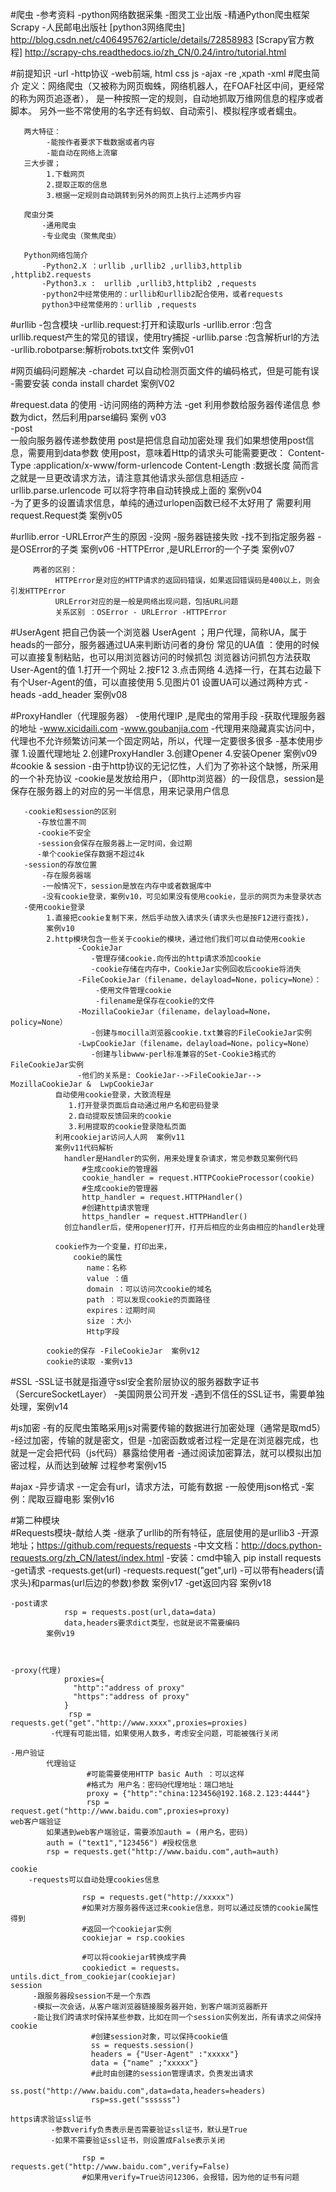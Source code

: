 #爬虫
      -参考资料
         -python网络数据采集     -图灵工业出版
         -精通Python爬虫框架Scrapy   -人民邮电出版社
         [python3网络爬虫]  http://blog.csdn.net/c406495762/article/details/72858983
         [Scrapy官方教程] http://scrapy-chs.readthedocs.io/zh_CN/0.24/intro/tutorial.html
         
#前提知识
      -url
      -http协议
      -web前端, html css js
      -ajax
      -re ,xpath
      -xml
#爬虫简介
       定义：网络爬虫（又被称为网页蜘蛛，网络机器人，在FOAF社区中间，更经常的称为网页追逐者），
             是一种按照一定的规则，自动地抓取万维网信息的程序或者脚本。
             另外一些不常使用的名字还有蚂蚁、自动索引、模拟程序或者蠕虫。
       
       两大特征：
            -能按作者要求下载数据或者内容
            -能自动在网络上流窜
       三大步骤； 
            1.下载网页
            2.提取正取的信息
            3.根据一定规则自动跳转到另外的网页上执行上述两步内容
            
       爬虫分类
           -通用爬虫
           -专业爬虫（聚焦爬虫）
           
       Python网络包简介
           -Python2.X ：urllib ,urllib2 ,urllib3,httplib ,httplib2.requests
           -Python3.x :  urllib ,urllib3,httplib2 ,requests
           -python2中经常使用的：urllib和urllib2配合使用，或者requests
           python3中经常使用的：urllib ,requests
#urllib
       -包含模块
           -urllib.request:打开和读取urls
           -urllib.error :包含urllib.request产生的常见的错误，使用try捕捉
           -urllib.parse :包含解析url的方法
           -urllib.robotparse:解析robots.txt文件
           案例v01
           
#网页编码问题解决
       -chardet 可以自动检测页面文件的编码格式，但是可能有误
       -需要安装  conda install chardet
       案例V02
       
#request.data 的使用
       -访问网络的两种方法
          -get
              利用参数给服务器传递信息
              参数为dict，然后利用parse编码
           案例 v03   
          -post   
              一般向服务器传递参数使用
              post是把信息自动加密处理
              我们如果想使用post信息，需要用到data参数
              使用post，意味着Http的请求头可能需要更改：
                   Content-Type :application/x-www/form-urlencode
                   Content-Length :数据长度
                   简而言之就是一旦更改请求方法，请注意其他请求头部信息相适应
              - urllib.parse.urlencode 可以将字符串自动转换成上面的
          案例v04      
              -为了更多的设置请求信息，单纯的通过urlopen函数已经不太好用了
              需要利用request.Request类
          案例v05  

#urllib.error
         -URLError产生的原因
            -没网
            -服务器链接失败
            -找不到指定服务器
            -是OSError的子类
         案例v06
         -HTTPError ,是URLError的一个子类
         案例v07
         
         两者的区别：
              HTTPError是对应的HTTP请求的返回码错误，如果返回错误码是400以上，则会引发HTTPError
              URLError对应的是一般是网络出现问题，包括URL问题
              关系区别 ：OSError - URLError -HTTPError
              
#UserAgent 
        把自己伪装一个浏览器
        UserAgent ；用户代理，简称UA，属于heads的一部分，服务器通过UA来判断访问者的身份
        常见的UA值 ：使用的时候可以直接复制粘贴，也可以用浏览器访问的时候抓包
                浏览器访问抓包方法获取User-Agent的值
                     1.打开一个网址
                     2.按F12
                     3.点击网络
                     4.选择一行，在其右边最下有个User-Agent的值，可以直接使用
                     5.见图片01
        设置UA可以通过两种方式
         -heads
         -add_header
         案例v08
         
#ProxyHandler（代理服务器）
       -使用代理IP ,是爬虫的常用手段
       -获取代理服务器的地址
             -www.xicidaili.com
             -www.goubanjia.com
       -代理用来隐藏真实访问中，代理也不允许频繁访问某一个固定网站，所以，代理一定要很多很多
       -基本使用步骤
           1.设置代理地址
           2.创建ProxyHandler
           3.创建Opener
           4.安装Opener
       案例v09
#cookie &  session
       -由于http协议的无记忆性，人们为了弥补这个缺憾，所采用的一个补充协议
       -cookie是发放给用户，（即http浏览器）的一段信息，session是保存在服务器上的对应的另一半信息，用来记录用户信息
        
         
       -cookie和session的区别
          -存放位置不同
          -cookie不安全
          -session会保存在服务器上一定时间，会过期
          -单个cookie保存数据不超过4k
       -session的存放位置
           -存在服务器端
           -一般情况下，session是放在内存中或者数据库中
           -没有cookie登录，案例v10，可见如果没有使用cookie，显示的网页为未登录状态
       -使用cookie登录
            1.直接把cookie复制下来，然后手动放入请求头(请求头也是按F12进行查找)，
            案例v10
            2.http模块包含一些关于cookie的模块，通过他们我们可以自动使用cookie
                   -CookieJar
                      -管理存储cookie.向传出的http请求添加cookie
                      -cookie存储在内存中，CookieJar实例回收后cookie将消失
                   -FileCookieJar（filename，delayload=None，policy=None）：
                       -使用文件管理cookie
                       -filename是保存在cookie的文件
                   -MozillaCookieJar（filename，delayload=None，policy=None）
                      -创建与mocilla浏览器cookie.txt兼容的FileCookieJar实例
                   -LwpCookieJar（filename，delayload=None，policy=None）
                      -创建与libwww-perl标准兼容的Set-Cookie3格式的FileCookieJar实例
                   -他们的关系是: CookieJar-->FileCookieJar--> MozillaCookieJar &  LwpCookieJar
              自动使用cookie登录，大致流程是
                 1.打开登录页面后自动通过用户名和密码登录
                 2.自动提取反馈回来的cookie
                 3.利用提取的cookie登录隐私页面
              利用cookiejar访问人人网  案例v11
              案例v11代码解析
                handler是Handler的实例，用来处理复杂请求，常见参数见案例代码
                    #生成cookie的管理器
                    cookie_handler = request.HTTPCookieProcessor(cookie)
                    #生成cookie的管理器
                    http_handler = request.HTTPHandler()
                    #创建http请求管理
                    https_handler = request.HTTPHandler()
                创立handler后，使用opener打开，打开后相应的业务由相应的handler处理
                
              cookie作为一个变量，打印出来，
                  cookie的属性
                     name：名称
                     value ：值
                     domain ：可以访问次cookie的域名
                     path ：可以发现cookie的页面路径
                     expires：过期时间
                     size ：大小
                     Http字段
              
            cookie的保存 -FileCookieJar  案例v12
            cookie的读取 -案例v13
            
         
#SSL
       -SSL证书就是指遵守ssl安全套阶层协议的服务器数字证书（SercureSocketLayer）
       -美国网景公司开发
       -遇到不信任的SSL证书，需要单独处理，案例v14
       
#js加密
       -有的反爬虫策略采用js对需要传输的数据进行加密处理（通常是取md5）
       -经过加密，传输的就是密文，但是
       -加密函数或者过程一定是在浏览器完成，也就是一定会把代码（js代码）暴露给使用者
       -通过阅读加密算法，就可以模拟出加密过程，从而达到破解
       过程参考案例v15
   
#ajax
       -异步请求
       -一定会有url，请求方法，可能有数据
       -一般使用json格式
       -案例：爬取豆瓣电影   案例v16
       
       
       
#第二种模块       
#Requests模块-献给人类 
                   -继承了urllib的所有特征，底层使用的是urllib3
                   -开源地址；https://github.com/requests/requests
                   -中文文档：http://docs.python-requests.org/zh_CN/latest/index.html
                   -安装：cmd中输入 pip install requests
    -get请求
                   -requests.get(url)
                   -requests.request("get",url)
                   -可以带有headers(请求头)和parmas(url后边的参数)参数
                   案例v17
          -get返回内容
             案例v18
        
    -post请求
                rsp = requests.post(url,data=data)
                data,headers要求dict类型，也就是说不需要编码
            案例v19

           
              
    -proxy(代理)
                proxies={
                  "http":"address of proxy"
                  "https":"address of proxy"
                }            
                 rsp = requests.get("get"."http://www.xxxx",proxies=proxies)    
             -代理有可能出错，如果使用人数多，考虑安全问题，可能被强行关闭
         
    -用户验证
            代理验证
                     #可能需要使用HTTP basic Auth ：可以这样
                     #格式为 用户名：密码@代理地址：端口地址
                     proxy = {"http":"china:123456@192.168.2.123:4444"}
                     rsp = request.get("http://www.baidu.com",proxies=proxy)
    web客户端验证
            如果遇到web客户端验证，需要添加auth = (用户名，密码)
            auth = ("text1","123456") #授权信息
            rsp = requests.get("http://www.baidu.com",auth=auth)         
            
    cookie
        -requests可以自动处理cookies信息
                   
                    rsp = requests.get("http://xxxxx")
                    #如果对方服务器传送过来cookie信息，则可以通过反馈的cookie属性得到
                    #返回一个cookiejar实例
                    cookiejar = rsp.cookies
                    
                    #可以将cookiejar转换成字典
                    cookiedict = requests。untils.dict_from_cookiejar(cookiejar)
    session
         -跟服务器段session不是一个东西
         -模拟一次会话，从客户端浏览器链接服务器开始，到客户端浏览器断开
         -能让我们跨请求时保持某些参数，比如在同一个session实例发出，所有请求之间保持cookie
                      #创建session对象，可以保持cookie值
                      ss = requests.session()
                      headers = {"User-Agent" :"xxxxx"}
                      data = {"name" ;"xxxxx"}
                      #此时由创建的session管理请求，负责发出请求
                      ss.post("http://www.baidu.com",data=data,headers=headers)
                      rsp=ss.get("ssssss")
    
    https请求验证ssl证书
             -参数verify负责表示是否需要验证ssl证书，默认是True
             -如果不需要验证ssl证书，则设置成False表示关闭
             
                    rsp = requests.get("http://www.baidu.com",verify=False)
                    #如果用verify=True访问12306，会报错，因为他的证书有问题
                    
                    

          
       